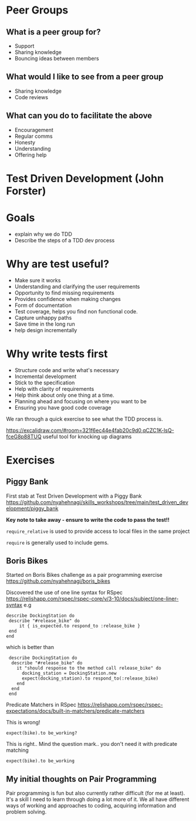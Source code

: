 # Peer Groups

## What is a peer group for?
* Support
* Sharing knowledge
* Bouncing ideas between members

## What would I like to see from a peer group
* Sharing knowledge
* Code reviews

## What can you do to facilitate the above
* Encouragement
* Regular comms
* Honesty
* Understanding
* Offering help

# Test Driven Development (John Forster)

# Goals
* explain why we do TDD
* Describe the steps of a TDD dev process

# Why are test useful?
* Make sure it works
* Understanding and clarifying the user requirements
* Opportunity to find missing requirements
* Provides confidence when making changes
* Form of documentation
* Test coverage, helps you find non functional code.
* Capture unhappy paths
* Save time in the long run
* help design incrementally

# Why write tests first
* Structure code and write what's necessary
* Incremental development
* Stick to the specification
* Help with clarity of requirements
* Help think about only one thing at a time.
* Planning ahead and focusing on where you want to be
* Ensuring you have good code coverage

We ran through a quick exercise to see what the TDD process is.

https://excalidraw.com/#room=321f6ec44e4fab20c9d0,qCZC1K-lsQ-fceG8p88TUQ
useful tool for knocking up diagrams

# Exercises

## Piggy Bank
First stab at Test Driven Development with a Piggy Bank
https://github.com/nyahehnagi/skills_workshops/tree/main/test_driven_development/piggy_bank

**Key note to take away - ensure to write the code to pass the test!!**


`require_relative` is used to provide access to local files in the same project

`require` is generally used to include gems.

## Boris Bikes
Started on Boris Bikes challenge as a pair programming exercise
https://github.com/nyahehnagi/boris_bikes

Discovered the use of one line syntax for RSpec
https://relishapp.com/rspec/rspec-core/v/3-10/docs/subject/one-liner-syntax
 e.g 
 ~~~~
 describe DockingStation do
  describe "#release_bike" do
      it { is_expected.to respond_to :release_bike }
  end
 end
 ~~~~

which is better than

~~~~
 describe DockingStation do
  describe "#release_bike" do
    it "should response to the method call release_bike" do
      docking_station = DockingStation.new
      expect(docking_station).to respond_to(:release_bike)
    end
  end
 end
~~~~

Predicate Matchers in RSpec
https://relishapp.com/rspec/rspec-expectations/docs/built-in-matchers/predicate-matchers

This is wrong!
~~~~
expect(bike).to be_working? 
~~~~
This is right.. Mind the question mark.. you don't need it with predicate matching
~~~~
expect(bike).to be_working 
~~~~


## My initial thoughts on Pair Programming

Pair programming is fun but also currently rather difficult (for me at least). It's a skill I need to learn through doing a lot more of it. We all have different ways of working and approaches to coding, acquiring information and problem solving.